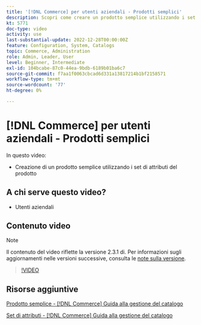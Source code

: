 ```yaml
---
title: '[!DNL Commerce] per utenti aziendali - Prodotti semplici'
description: Scopri come creare un prodotto semplice utilizzando i set di attributi del prodotto.
kt: 5771
doc-type: video
activity: use
last-substantial-update: 2022-12-28T00:00:00Z
feature: Configuration, System, Catalogs
topic: Commerce, Administration
role: Admin, Leader, User
level: Beginner, Intermediate
exl-id: 104bcabe-87c0-44ea-9bdb-6189b01ba6c7
source-git-commit: f7aa1f0063cbcad6d331a13817214b1bf2158571
workflow-type: tm+mt
source-wordcount: '77'
ht-degree: 0%

---
```


# [!DNL Commerce] per utenti aziendali - Prodotti semplici

In questo video:

- Creazione di un prodotto semplice utilizzando i set di attributi del prodotto

## A chi serve questo video?

- Utenti aziendali

## Contenuto video

>[!NOTE]
>
>Il contenuto del video riflette la versione 2.3.1 di. Per informazioni sugli aggiornamenti nelle versioni successive, consulta le [note sulla versione](https://experienceleague.adobe.com/docs/commerce-operations/release/notes/overview.html?lang=it).

>[!VIDEO](https://video.tv.adobe.com/v/35956?quality=12&learn=on)

## Risorse aggiuntive

[Prodotto semplice - [!DNL Commerce] Guida alla gestione del catalogo](https://experienceleague.adobe.com/docs/commerce-admin/catalog/products/types/product-create-simple.html?lang=it)

[Set di attributi - [!DNL Commerce] Guida alla gestione del catalogo](https://experienceleague.adobe.com/docs/commerce-admin/catalog/product-attributes/create/attribute-sets.html?lang=it)
